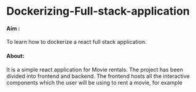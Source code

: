 # Dockerizing-Full-stack-application 

#### Aim :
To learn how to dockerize a react full stack application.

#### About:
It is a simple react application for Movie rentals. 
The project has been divided into frontend and backend. The frontend hosts all the interactive components which the user will be using to rent a movie,
for example
